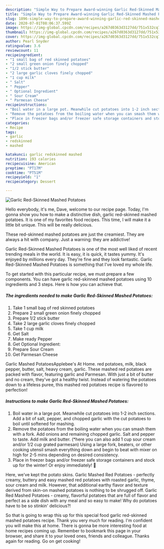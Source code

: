 ```yaml
---
description: "Simple Way to Prepare Award-winning Garlic Red-Skinned Mashed Potatoes"
title: "Simple Way to Prepare Award-winning Garlic Red-Skinned Mashed Potatoes"
slug: 1896-simple-way-to-prepare-award-winning-garlic-red-skinned-mashed-potatoes
date: 2020-07-01T08:06:37.599Z
image: https://img-global.cpcdn.com/recipes/a267d0363d3127dd/751x532cq70/garlic-red-skinned-mashed-potatoes-recipe-main-photo.jpg
thumbnail: https://img-global.cpcdn.com/recipes/a267d0363d3127dd/751x532cq70/garlic-red-skinned-mashed-potatoes-recipe-main-photo.jpg
cover: https://img-global.cpcdn.com/recipes/a267d0363d3127dd/751x532cq70/garlic-red-skinned-mashed-potatoes-recipe-main-photo.jpg
author: Pearl Snyder
ratingvalue: 3.6
reviewcount: 11
recipeingredient:
- "1 small bag of red skinned potatoes"
- "2 small green onion finely chopped"
- "1/2 stick butter"
- "2 large garlic cloves finely chopped"
- "1 cup milk"
- " Salt"
- " Pepper"
- " Optional Ingredient"
- " Sour Cream"
- " Parmesan Cheese"
recipeinstructions:
- "Boil water in a large pot. Meanwhile cut potatoes into 1-2 inch sections. Add a bit of salt, pepper, and chopped garlic with the cut potatoes to boil until softened for mashing."
- "Remove the potatoes from the boiling water when you can smash them with a fork. Add onions and remaining chopped garlic. Salt and pepper to taste. Add milk and butter. (*here you can also add 1 cup sour cream and/or 1/2 cup grated parmesan) Using a large fork, beaters, or other cooking utensil smash everything down and begin to beat with mixer on high for 2-5 mins depending on desired consistency."
- "Place in freezer bags and/or freezer safe storage containers and stock up for the winter! Or enjoy immediately! 👏"
categories:
- Recipe
tags:
- garlic
- redskinned
- mashed

katakunci: garlic redskinned mashed 
nutrition: 193 calories
recipecuisine: American
preptime: "PT17M"
cooktime: "PT51M"
recipeyield: "1"
recipecategory: Dessert

---
```



![Garlic Red-Skinned Mashed Potatoes](https://img-global.cpcdn.com/recipes/a267d0363d3127dd/751x532cq70/garlic-red-skinned-mashed-potatoes-recipe-main-photo.jpg)

Hello everybody, it's me, Dave, welcome to our recipe page. Today, I'm gonna show you how to make a distinctive dish, garlic red-skinned mashed potatoes. It is one of my favorites food recipes. This time, I will make it a little bit unique. This will be really delicious.

These red-skinned mashed potatoes are just the creamiest. They are always a hit with company. Just a warning: they are addictive!

Garlic Red-Skinned Mashed Potatoes is one of the most well liked of recent trending meals in the world. It is easy, it is quick, it tastes yummy. It's enjoyed by millions every day. They're fine and they look fantastic. Garlic Red-Skinned Mashed Potatoes is something that I've loved my whole life.


To get started with this particular recipe, we must prepare a few components. You can have garlic red-skinned mashed potatoes using 10 ingredients and 3 steps. Here is how you can achieve that.

<!--inarticleads1-->

##### The ingredients needed to make Garlic Red-Skinned Mashed Potatoes:

1. Take 1 small bag of red skinned potatoes
1. Prepare 2 small green onion finely chopped
1. Prepare 1/2 stick butter
1. Take 2 large garlic cloves finely chopped
1. Take 1 cup milk
1. Get  Salt
1. Make ready  Pepper
1. Get  Optional Ingredient:
1. Prepare  Sour Cream
1. Get  Parmesan Cheese


Garlic Mashed PotatoesApplebee&#39;s At Home. red potatoes, milk, black pepper, butter, salt, heavy cream, garlic. These mashed red potatoes are packed with flavor, featuring garlic and Parmesan. With just a bit of butter and no cream, they&#39;ve got a healthy twist. Instead of watering the potatoes down to a lifeless puree, this mashed red potatoes recipe is flavored to perfection! 

<!--inarticleads2-->

##### Instructions to make Garlic Red-Skinned Mashed Potatoes:

1. Boil water in a large pot. Meanwhile cut potatoes into 1-2 inch sections. Add a bit of salt, pepper, and chopped garlic with the cut potatoes to boil until softened for mashing.
1. Remove the potatoes from the boiling water when you can smash them with a fork. Add onions and remaining chopped garlic. Salt and pepper to taste. Add milk and butter. (*here you can also add 1 cup sour cream and/or 1/2 cup grated parmesan) Using a large fork, beaters, or other cooking utensil smash everything down and begin to beat with mixer on high for 2-5 mins depending on desired consistency.
1. Place in freezer bags and/or freezer safe storage containers and stock up for the winter! Or enjoy immediately! 👏


Here, we&#39;ve kept the potato skins. Garlic Mashed Red Potatoes - perfectly creamy, buttery and easy mashed red potatoes with roasted garlic, thyme, sour cream and milk. However, that additional earthy flavor and texture derived from skin-on mashed potatoes is nothing to be shrugged off. Garlic Red Mashed Potatoes - creamy, flavorful potatoes that are full of flavor and perfect as a side dish with any meal and so easy to make! Why do potatoes have to be so stinkin&#39; delicious?! 

So that is going to wrap this up for this special food garlic red-skinned mashed potatoes recipe. Thank you very much for reading. I'm confident you will make this at home. There is gonna be more interesting food at home recipes coming up. Remember to bookmark this page in your browser, and share it to your loved ones, friends and colleague. Thanks again for reading. Go on get cooking!
